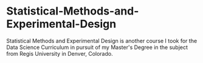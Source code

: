 # Statistical-Methods-and-Experimental-Design
Statistical Methods and Experimental Design is another course I took for the Data Science Curriculum in pursuit of my Master's Degree in the subject from Regis University in Denver, Colorado. 
